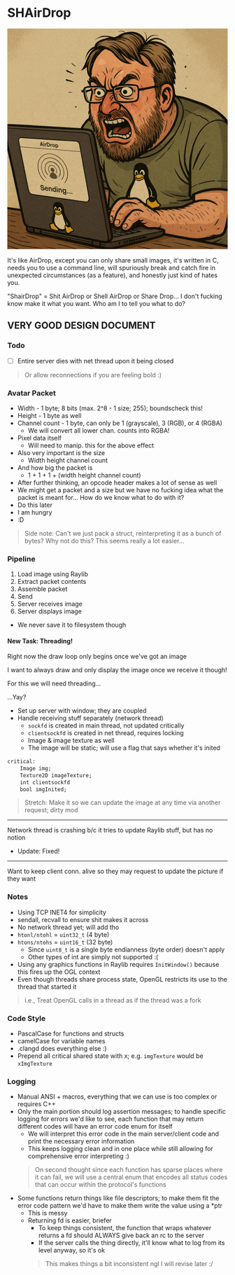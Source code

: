 # SHAirDrop

![I fucking hate AI slop](./github/neckbeard.png) 

It's like AirDrop, except you can only share small images, it's written in C, needs you to use a command line, will spuriously break and catch fire in unexpected circumstances (as a feature), and honestly just kind of hates you.

"ShairDrop" = Shit AirDrop or Shell AirDrop or Share Drop... I don't fucking know make it what you want. Who am I to tell you what to do?

## VERY GOOD DESIGN DOCUMENT

### Todo

- [ ] Entire server dies with net thread upon it being closed
> Or allow reconnections if you are feeling bold :)

### Avatar Packet

- Width - 1 byte; 8 bits (max. 2^8 - 1 size; 255); boundscheck this!
- Height - 1 byte as well
- Channel count - 1 byte, can only be 1 (grayscale), 3 (RGB), or 4 (RGBA)
   - We will convert all lower chan. counts into RGBA!
- Pixel data itself
   - Will need to manip. this for the above effect
- Also very important is the size
   - Width  height  channel count
- And how big the packet is
   - 1 + 1 + 1 + (width  height  channel count)
- After further thinking, an opcode header makes a lot of sense as well
 - We might get a packet and a size but we have no fucking idea what the packet is meant for... How do we know what to do with it?
 - Do this later
 - I am hungry
 - :D
> Side note: Can't we just pack a struct, reinterpreting it as a bunch of bytes? Why not do this? This seems really a lot easier...

### Pipeline

 1. Load image using Raylib
 2. Extract packet contents
 3. Assemble packet
 4. Send
 5. Server receives image
 6. Server displays image
   - We never save it to filesystem though

#### New Task: Threading!

Right now the draw loop only begins once we've got an image

I want to always draw and only display the image once we receive it though!

For this we will need threading...

...Yay?

- Set up server with window; they are coupled 
- Handle receiving stuff separately (network thread)
    - `sockfd` is created in main thread, not updated critically 
    - `clientsockfd` is created in net thread, requires locking
    - Image & image texture as well
    - The image will be static; will use a flag that says whether it's inited

```
critical:
    Image img;
    Texture2D imageTexture;
    int clientsockfd 
    bool imgInited;
```

> Stretch: Make it so we can update the image at any time via another request; dirty mod

---

Network thread is crashing b/c it tries to update Raylib stuff, but has no notion 
- Update: Fixed!

---

Want to keep client conn. alive so they may request to update the picture if they want

### Notes

- Using TCP INET4 for simplicity
- sendall, recvall to ensure shit makes it across
- No network thread yet; will add tho
- `htonl/ntohl` = `uint32_t` (4 byte)
- `htons/ntohs` = `uint16_t` (32 byte)
    - Since `uint8_t` is a single byte endianness (byte order) doesn't apply
    - Other types of int are simply not supported :(
- Using any graphics functions in Raylib requires `InitWindow()` because this fires up the OGL context
- Even though threads share process state, OpenGL restricts its use to the thread that started it
> i.e., Treat OpenGL calls in a thread as if the thread was a fork 

### Code Style

- PascalCase for functions and structs
- camelCase for variable names
- .clangd does everything else :)
- Prepend all critical shared state with x; e.g. `imgTexture` would be `xImgTexture`

### Logging

- Manual ANSI + macros, everything that we can use is too complex or requires C++
- Only the main portion should log assertion messages; to handle specific logging for errors we'd like to see, each function that may return different codes will have an error code enum for itself
    - We will interpret this error code in the main server/client code and print the necessary error information
    - This keeps logging clean and in one place while still allowing for comprehensive error interpreting :) 
    > On second thought since each function has sparse places where it can fail, we will use a central enum that encodes all status codes that can occur within the protocol's functions
- Some functions return things like file descriptors; to make them fit the error code pattern we'd have to make them write the value using a *ptr
    - This is messy
    - Returning fd is easier, briefer
        - To keep things consistent, the function that wraps whatever returns a fd should ALWAYS give back an rc to the server
        - If the server calls the thing directly, it'll know what to log from its level anyway, so it's ok
        > This makes things a bit inconsistent ngl I will revise later :/ 
